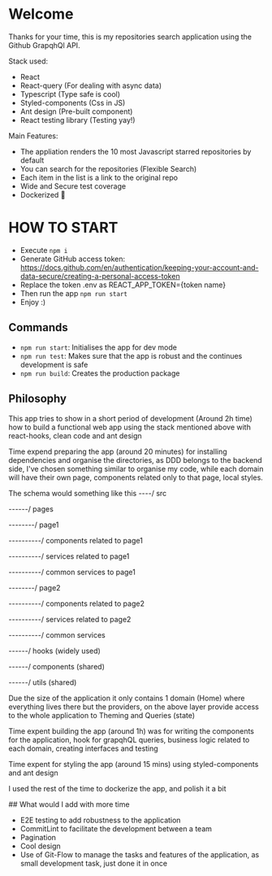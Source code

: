 # Welcome

Thanks for your time, this is my repositories search application using 
the Github GrapqhQl API.

Stack used:
  - React
  - React-query (For dealing with async data)
  - Typescript (Type safe is cool)
  - Styled-components (Css in JS)
  - Ant design (Pre-built component)
  - React testing library (Testing yay!)

Main Features:
  - The appliation renders the 10 most Javascript starred repositories by default
  - You can search for the repositories (Flexible Search)
  - Each item in the list is a link to the original repo
  - Wide and Secure test coverage
  - Dockerized 🐳

# HOW TO START
  - Execute `npm i`
  - Generate GitHub access token: https://docs.github.com/en/authentication/keeping-your-account-and-data-secure/creating-a-personal-access-token
  - Replace the token .env as REACT_APP_TOKEN={token name}
  - Then run the app `npm run start`
  - Enjoy :)

## Commands
  - `npm run start`: Initialises the app for dev mode
  - `npm run test`: Makes sure that the app is robust and the continues development is safe
  - `npm run build`: Creates the production package

## Philosophy 
This app tries to show in a short period of development (Around 2h time)
how to build a functional web app using the stack mentioned above with 
react-hooks, clean code and ant design

Time expend preparing the app (around 20 minutes) for installing dependencies
and organise the directories, as DDD belongs to the backend side, I've chosen
something similar to organise my code, while each domain will have their own page,
components related only to that page, local styles.

The schema would something like this
----/ src

------/ pages

--------/ page1

----------/ components related to page1

----------/ services related to page1

----------/ common services to page1

--------/ page2

----------/ components related to page2

----------/ services related to page2

----------/ common services

------/ hooks (widely used)

------/ components (shared)

------/ utils (shared)

Due the size of the application it only contains 1 domain (Home) where everything lives there
but the providers, on the above layer provide access to the whole application to Theming and Queries (state)

Time expent building the app (around 1h) was for writing the components for the application,
hook for grapqhQL queries, business logic related to each domain, creating interfaces and testing

Time expent for styling the app (around 15 mins) using styled-components and ant design

I used the rest of the time to dockerize the app, and polish it a bit

## What would I add with more time
- E2E testing to add robustness to the application
- CommitLint to facilitate the development between a team
- Pagination
- Cool design
- Use of Git-Flow to manage the tasks and features of the application, as small development task, just done it in once
